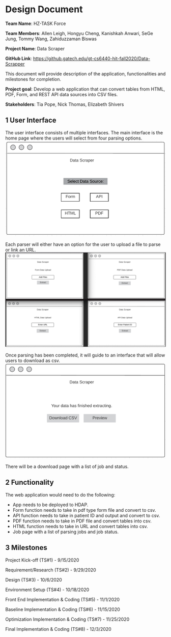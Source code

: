 # Design Document

**Team Name**: HZ-TASK Force 

**Team Members**: Allen Leigh, Hongyu Cheng, Kanishkah Anwari, SeGe Jung, Tommy Wang, Zahiduzzaman Biswas 

**Project Name**: Data Scraper 

**GitHub Link**: https://github.gatech.edu/gt-cs6440-hit-fall2020/Data-Scrapper 

This document will provide description of the application, functionalities and milestones for completion.

**Project goal**: Develop a web application that can convert tables from HTML, PDF, Form, and REST API data sources into CSV files. 

**Stakeholders**:
Tia Pope, Nick Thomas, Elizabeth Shivers

## 1 User Interface
The user interface consists of multiple interfaces. The main interface is the home page where the users will select from four parsing options. 
![](./UI_1.png)

Each parser will either have an option for the user to upload a file to parse or link an URL.
![](./UI_2.png)

Once parsing has been completed, it will guide to an interface that will allow users to download as csv.
![](./UI_3.png)

There will be a download page with a list of job and status.


## 2 Functionality

The web application would need to do the following:

- App needs to be deployed to HDAP.
- Form function needs to take in pdf type form file and convert to csv.
- API function needs to take in patient ID and output and convert to csv.
- PDF function needs to take in PDF file and convert tables into csv.
- HTML function needs to take in URL and convert tables into csv.
- Job page with a list of parsing jobs and job status.

## 3 Milestones

Project Kick-off (TS#1) - 9/15/2020

Requirement/Research (TS#2) - 9/29/2020

Design (TS#3) - 10/6/2020

Environment Setup (TS#4) - 10/18/2020

Front End Implementation & Coding (TS#5) - 11/1/2020

Baseline Implementation & Coding (TS#6) - 11/15/2020

Optimization Implementation & Coding (TS#7) - 11/25/2020

Final Implementation & Coding (TS#8) - 12/3/2020
